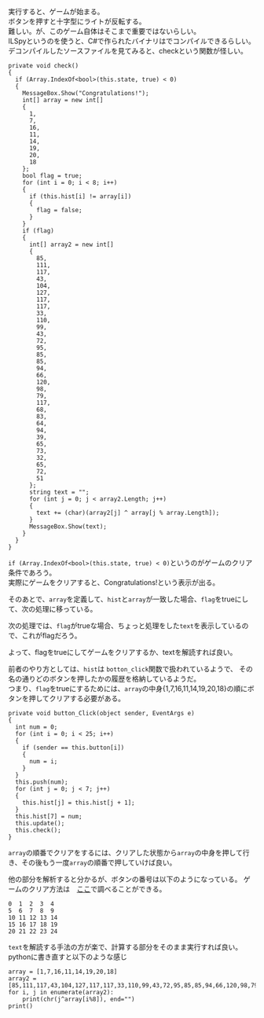 実行すると、ゲームが始まる。  
ボタンを押すと十字型にライトが反転する。  
難しい。が、このゲーム自体はそこまで重要ではないらしい。  
ILSpyというのを使うと、C#で作られたバイナリはでコンパイルできるらしい。  
デコンパイルしたソースファイルを見てみると、checkという関数が怪しい。  

```
private void check()
{
  if (Array.IndexOf<bool>(this.state, true) < 0)
  {
    MessageBox.Show("Congratulations!");
    int[] array = new int[]
    {
      1,
      7,
      16,
      11,
      14,
      19,
      20,
      18
    };
    bool flag = true;
    for (int i = 0; i < 8; i++)
    {
      if (this.hist[i] != array[i])
      {
        flag = false;
      }
    }
    if (flag)
    {
      int[] array2 = new int[]
      {
        85,
        111,
        117,
        43,
        104,
        127,
        117,
        117,
        33,
        110,
        99,
        43,
        72,
        95,
        85,
        85,
        94,
        66,
        120,
        98,
        79,
        117,
        68,
        83,
        64,
        94,
        39,
        65,
        73,
        32,
        65,
        72,
        51
      };
      string text = "";
      for (int j = 0; j < array2.Length; j++)
      {
        text += (char)(array2[j] ^ array[j % array.Length]);
      }
      MessageBox.Show(text);
    }
  }
}
```
`if (Array.IndexOf<bool>(this.state, true) < 0)`というのがゲームのクリア条件であろう。  
実際にゲームをクリアすると、Congratulations!という表示が出る。

そのあとで、`array`を定義して、`hist`と`array`が一致した場合、`flag`をtrueにして、次の処理に移っている。  

次の処理では、`flag`がtrueな場合、ちょっと処理をした`text`を表示しているので、これがflagだろう。

よって、flagをtrueにしてゲームをクリアするか、textを解読すれば良い。  

前者のやり方としては、`hist`は `botton_click`関数で扱われているようで、
その名の通りどのボタンを押したかの履歴を格納しているようだ。  
つまり、`flag`をtrueにするためには、`array`の中身{1,7,16,11,14,19,20,18}の順にボタンを押してクリアする必要がある。  

```
private void button_Click(object sender, EventArgs e)
{
  int num = 0;
  for (int i = 0; i < 25; i++)
  {
    if (sender == this.button[i])
    {
      num = i;
    }
  }
  this.push(num);
  for (int j = 0; j < 7; j++)
  {
    this.hist[j] = this.hist[j + 1];
  }
  this.hist[7] = num;
  this.update();
  this.check();
}
```

`array`の順番でクリアをするには、クリアした状態から`array`の中身を押して行き、その後もう一度`array`の順番で押していけば良い。

他の部分を解析すると分かるが、ボタンの番号は以下のようになっている。
ゲームのクリア方法は　[ここ](http://www1.kiy.jp/~yoka/gameland/TentouPuzzle1_FLASH/TentouPuzzle1_FLASH.cgi)で調べることができる。

```
0  1  2  3  4
5  6  7  8  9
10 11 12 13 14
15 16 17 18 19
20 21 22 23 24
```

`text`を解読する手法の方が楽で、計算する部分をそのまま実行すれば良い。
pythonに書き直すと以下のような感じ

```
array = [1,7,16,11,14,19,20,18]
array2 = [85,111,117,43,104,127,117,117,33,110,99,43,72,95,85,85,94,66,120,98,79,117,68,83,64,94,39,65,73,32,65,72,51]
for i, j in enumerate(array2):
	print(chr(j^array[i%8]), end="")
print()

```
